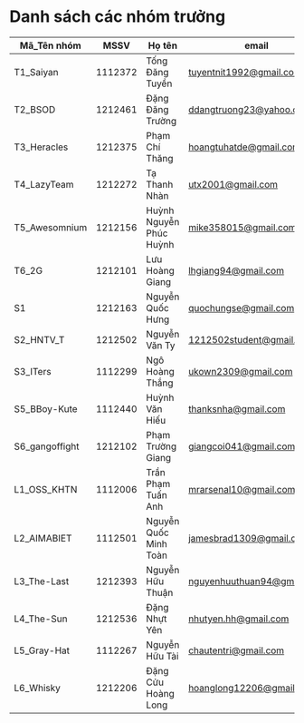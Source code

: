 # Danh sách các nhóm trưởng 

Mã_Tên nhóm |  MSSV | Họ tên | email |  tài khoản github
----------- | ----- | ------ | ----- | -------------------
T1_Saiyan | 1112372 | Tống Đăng Tuyền | tuyentnit1992@gmail.com | saiYan1112372
T2_BSOD  | 1212461 | Đặng Đăng Trường | ddangtruong23@yahoo.com.vn | 
T3_Heracles  | 1212375 | Phạm Chí Thăng | hoangtuhatde@gmail.com | 
T4_LazyTeam  | 1212272 | Tạ Thanh Nhàn | utx2001@gmail.com | 
T5_Awesomnium  | 1212156 | Huỳnh Nguyễn Phúc Huỳnh | mike358015@gmail.com | earlwlkr
T6_2G | 1212101 | Lưu Hoàng Giang | lhgiang94@gmail.com | lhgiang94@gmail.com
S1 | 1212163 | Nguyễn Quốc Hưng | quochungse@gmail.com | 
S2_HNTV_T  | 1212502 | Nguyễn Văn Ty | 1212502student@gmail.com | hdbd789
S3_ITers  | 1112299 | Ngô Hoàng Thắng | ukown2309@gmail.com | NgoHoangThang2309
S5_BBoy-Kute  | 1112440 | Huỳnh Văn Hiếu | thanksnha@gmail.com | 
S6_gangoffight  | 1212102 | Phạm Trường Giang | giangcoi041@gmail.com |  gangoffightplus
L1_OSS_KHTN  | 1112006 | Trần Phạm Tuấn Anh | mrarsenal10@gmail.com | mrarsenal10
L2_AIMABIET  | 1112501 | Nguyễn Quốc Minh Toàn | jamesbrad1309@gmail.com | 
L3_The-Last  | 1212393 | Nguyễn Hữu Thuận | nguyenhuuthuan94@gmail.com | 
L4_The-Sun  | 1212536 | Đặng Nhựt Yên | nhutyen.hh@gmail.com | 
L5_Gray-Hat  | 1112267 | Nguyễn Hữu Tài | chautentri@gmail.com | nhtai
L6_Whisky  | 1212206 | Đặng Cửu Hoàng Long | hoanglong12206@gmail.com | 

